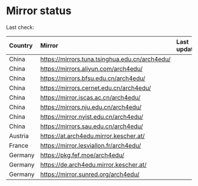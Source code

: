 <script src="./time.js"></script>
# Mirror status
Last check: <script type="text/javascript">localize(1741033504.5905826);</script>

|Country|Mirror|Last update|
|:------|:-----|:----------|
|China|https://mirrors.tuna.tsinghua.edu.cn/arch4edu/|<script type="text/javascript">localize(1740984185);</script>|
|China|https://mirrors.aliyun.com/arch4edu/|<script type="text/javascript">localize(1740984185);</script>|
|China|https://mirrors.bfsu.edu.cn/arch4edu/|<script type="text/javascript">localize(1740984185);</script>|
|China|https://mirrors.cernet.edu.cn/arch4edu/|<script type="text/javascript">localize(1740984185);</script>|
|China|https://mirror.iscas.ac.cn/arch4edu/|<script type="text/javascript">localize(1741027189);</script>|
|China|https://mirrors.nju.edu.cn/arch4edu/|<script type="text/javascript">localize(1740897625);</script>|
|China|https://mirror.nyist.edu.cn/arch4edu/|<script type="text/javascript">localize(1740984185);</script>|
|China|https://mirrors.sau.edu.cn/arch4edu/|<script type="text/javascript">localize(1731653531);</script>|
|Austria|https://at.arch4edu.mirror.kescher.at/|<script type="text/javascript">localize(1740984185);</script>|
|France|https://mirror.lesviallon.fr/arch4edu/|<script type="text/javascript">localize(1741027189);</script>|
|Germany|https://pkg.fef.moe/arch4edu/|<script type="text/javascript">localize(1740984185);</script>|
|Germany|https://de.arch4edu.mirror.kescher.at/|<script type="text/javascript">localize(1740984185);</script>|
|Germany|https://mirror.sunred.org/arch4edu/|<script type="text/javascript">localize(1740984185);</script>|

<script src="./tablefilter/tablefilter.js"></script>
<script src="./table.js"></script>